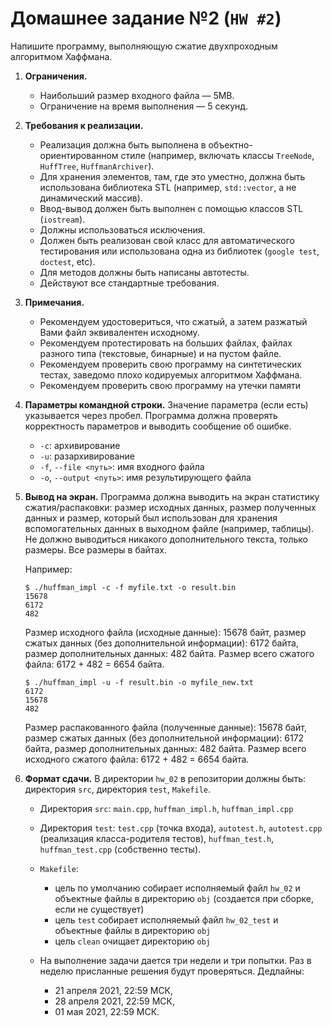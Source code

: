 # Домашнее задание №2 (`HW #2`)

Напишите программу, выполняющую сжатие двухпроходным алгоритмом Хаффмана.

1. **Ограничения.**
    * Наибольший размер входного файла — 5MB.
    * Ограничение на время выполнения — 5 секунд.

2. **Требования к реализации.**
    * Реализация должна быть выполнена в объектно-ориентированном стиле (например, включать классы `TreeNode`, `HuffTree`, `HuffmanArchiver`).
    * Для хранения элементов, там, где это уместно, должна быть использована библиотека STL (например, `std::vector`, а не динамический массив).
    * Ввод-вывод должен быть выполнен с помощью классов STL (`iostream`).
    * Должны использоваться исключения.
    * Должен быть реализован свой класс для автоматического тестирования или использована одна из библиотек (`google test`, `doctest`, etc).
    * Для методов должны быть написаны автотесты.
    * Действуют все стандартные требования.
3. **Примечания.**
    * Рекомендуем удостовериться, что сжатый, а затем разжатый Вами файл эквивалентен исходному.
    * Рекомендуем протестировать на больших файлах, файлах разного типа (текстовые, бинарные) и на пустом файле.
    * Рекомендуем проверить свою программу на синтетических тестах, заведомо плохо кодируемых алгоритмом Хаффмана.
    * Рекомендуем проверить свою программу на утечки памяти
4. **Параметры командной строки.** Значение параметра (если есть) указывается через пробел. Программа должна проверять корректность параметров и выводить сообщение об ошибке.
    * `-c`: архивирование
    * `-u`: разархивирование
    * `-f`, `--file <путь>`: имя входного файла
    * `-o`, `--output <путь>`: имя результирующего файла
5. **Вывод на экран.**
   Программа должна выводить на экран статистику сжатия/распаковки: размер исходных данных, размер полученных данных
   и размер, который был использован для хранения вспомогательных данных в выходном файле (например, таблицы).
   Не должно выводиться никакого дополнительного текста, только размеры. Все размеры в байтах.

   Например:
   ```
   $ ./huffman_impl -c -f myfile.txt -o result.bin
   15678
   6172
   482
   ```

   Размер исходного файла (исходные данные): 15678 байт, размер сжатых данных (без дополнительной информации):
   6172 байта, размер дополнительных данных: 482 байта. Размер всего сжатого файла: 6172 + 482 = 6654 байта.
   ```
   $ ./huffman_impl -u -f result.bin -o myfile_new.txt
   6172
   15678
   482
   ```
   Размер распакованного файла (полученные данные): 15678 байт, размер сжатых данных (без дополнительной информации):
   6172 байта, размер дополнительных данных: 482 байта. Размер всего исходного сжатого файла: 6172 + 482 = 6654 байта.

6. **Формат сдачи.**
   В директории `hw_02` в репозитории должны быть: директория `src`, директория `test`, `Makefile`.
    * Директория `src`: `main.cpp`, `huffman_impl.h`, `huffman_impl.cpp`
    * Директория `test`: `test.cpp` (точка входа), `autotest.h`, `autotest.cpp` (реализация класса-родителя тестов), `huffman_test.h`, `huffman_test.cpp` (собственно тесты).
    * `Makefile`:
        * цель по умолчанию собирает исполняемый файл `hw_02` и объектные файлы в директорию `obj` (создается при сборке, если не существует)
        * цель `test` собирает исполняемый файл `hw_02_test` и объектные файлы в директорию `obj`
        * цель `clean` очищает директорию `obj`

    * На выполнение задачи дается три недели и три попытки. Раз в неделю присланные решения будут проверяться.
      Дедлайны:
        * 21 апреля 2021, 22:59 МСК,
        * 28 апреля 2021, 22:59 МСК,
        * 01 мая 2021, 22:59 МСК.